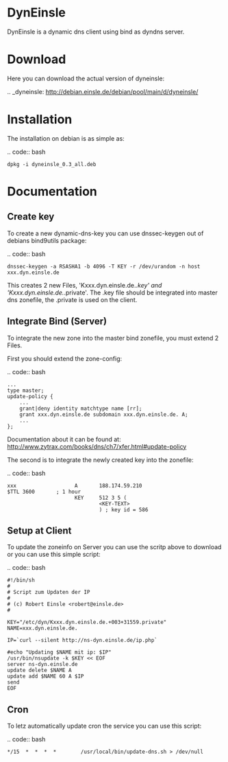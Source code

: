 DynEinsle
=========

DynEinsle is a dynamic dns client using bind as dyndns server.

Download
========

Here you can download the actual version of dyneinsle:

.. _dyneinsle: http://debian.einsle.de/debian/pool/main/d/dyneinsle/

Installation
============

The installation on debian is as simple as:

.. code:: bash

    dpkg -i dyneinsle_0.3_all.deb

Documentation
=============

Create key
----------

To create a new dynamic-dns-key you can use dnssec-keygen out of debians bind9utils package:

.. code:: bash

    dnssec-keygen -a RSASHA1 -b 4096 -T KEY -r /dev/urandom -n host xxx.dyn.einsle.de  

This creates 2 new Files, 'Kxxx.dyn.einsle.de.*.key' and 'Kxxx.dyn.einsle.de.*.private'. The .key file should be integrated into master dns zonefile, the .private is used on the client.

Integrate Bind (Server)
-----------------------

To integrate the new zone into the master bind zonefile, you must extend 2 Files.

First you should extend the zone-config:

.. code:: bash

    ...
    type master;
    update-policy {
        ...
        grant|deny identity matchtype name [rr];
        grant xxx.dyn.einsle.de subdomain xxx.dyn.einsle.de. A;
        ...
    };

Documentation about it can be found at: http://www.zytrax.com/books/dns/ch7/xfer.html#update-policy

The second is to integrate the newly created key into the zonefile:

.. code:: bash

    xxx                   A       188.174.59.210
    $TTL 3600       ; 1 hour
                          KEY     512 3 5 (
                                  <KEY-TEXT>
                                  ) ; key id = 586

Setup at Client
---------------

To update the zoneinfo on Server you can use the scritp above to download or you can use this simple script:

.. code:: bash

    #!/bin/sh
    #
    # Script zum Updaten der IP
    #
    # (c) Robert Einsle <robert@einsle.de>
    #
    
    KEY="/etc/dyn/Kxxx.dyn.einsle.de.+003+31559.private"
    NAME=xxx.dyn.einsle.de.
    
    IP=`curl --silent http://ns-dyn.einsle.de/ip.php`
    
    #echo "Updating $NAME mit ip: $IP"
    /usr/bin/nsupdate -k $KEY << EOF
    server ns-dyn.einsle.de
    update delete $NAME A
    update add $NAME 60 A $IP
    send
    EOF

Cron
----

To letz automatically update cron the service you can use this script:

.. code:: bash

    */15  *  *  *  *        /usr/local/bin/update-dns.sh > /dev/null
    
